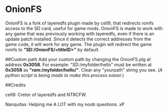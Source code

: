 # OnionFS
OnionFS is a fork of layeredfs plugin made by cell9, that redirects romfs access to the SD card, useful for game mods. OnionFS is made to work with any game that was previously working with layeredfs, even if there is an update patch installed. Since it detects the correct addresses from the game code, it will work for any game.
The plugin will redirect the game romfs to **"SD:/OnionFS/\<titleID\>"** by default.

##Custom path
Add your custom path by changing the OnionFS.plg at address **0x3058**.
For example: "SD:/myfolder/hello" must be written at **0x3058** as **"ram:/myfolder/hello/"**. Clear any "yourpath" string you see.
(*A python script is being made to make this process easier.*)

##Credits

cell9: Cretor of layeredfs and NTRCFW.

Nanquitas: Helping me A LOT with my noob questions. xP
